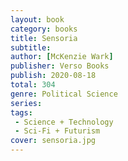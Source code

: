 ```yaml
---
layout: book
category: books
title: Sensoria
subtitle: 
author: [McKenzie Wark]
publisher: Verso Books
publish: 2020-08-18
total: 304
genre: Political Science
series: 
tags: 
 - Science + Technology
 - Sci-Fi + Futurism
cover: sensoria.jpg
---
```




